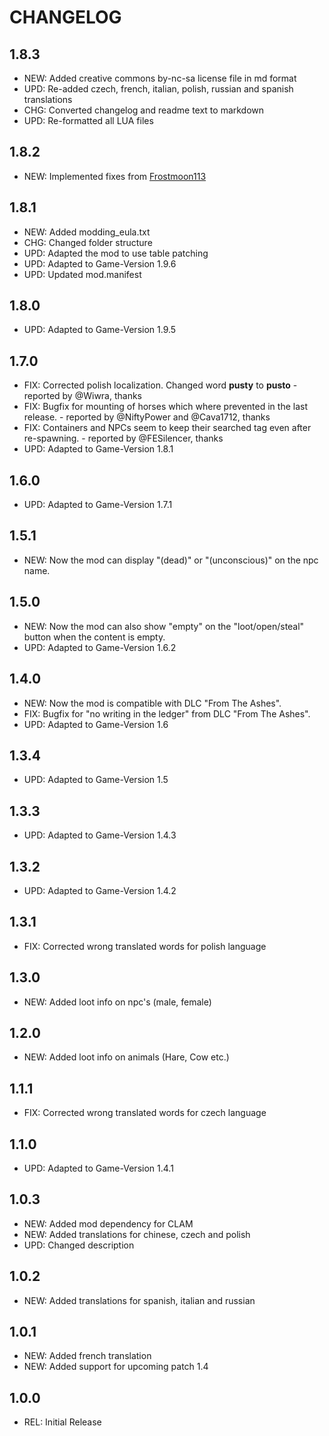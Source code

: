 # CHANGELOG

## 1.8.3

- NEW: Added creative commons by-nc-sa license file in md format
- UPD: Re-added czech, french, italian, polish, russian and spanish translations
- CHG: Converted changelog and readme text to markdown
- UPD: Re-formatted all LUA files

## 1.8.2

- NEW: Implemented fixes from [Frostmoon113](https://www.nexusmods.com/kingdomcomedeliverance/users/133261818)

## 1.8.1

- NEW: Added modding_eula.txt
- CHG: Changed folder structure
- UPD: Adapted the mod to use table patching
- UPD: Adapted to Game-Version 1.9.6
- UPD: Updated mod.manifest

## 1.8.0

- UPD: Adapted to Game-Version 1.9.5

## 1.7.0

- FIX: Corrected polish localization. Changed word **pusty** to **pusto** - reported by @Wiwra, thanks
- FIX: Bugfix for mounting of horses which where prevented in the last release. - reported by @NiftyPower and @Cava1712, thanks
- FIX: Containers and NPCs seem to keep their searched tag even after re-spawning. - reported by @FESilencer, thanks
- UPD: Adapted to Game-Version 1.8.1

## 1.6.0

- UPD: Adapted to Game-Version 1.7.1

## 1.5.1

- NEW: Now the mod can display "(dead)" or "(unconscious)" on the npc name.

## 1.5.0

- NEW: Now the mod can also show "empty" on the "loot/open/steal" button when the content is empty.
- UPD: Adapted to Game-Version 1.6.2

## 1.4.0

- NEW: Now the mod is compatible with DLC "From The Ashes".
- FIX: Bugfix for "no writing in the ledger" from DLC "From The Ashes".
- UPD: Adapted to Game-Version 1.6

## 1.3.4

- UPD: Adapted to Game-Version 1.5

## 1.3.3

- UPD: Adapted to Game-Version 1.4.3

## 1.3.2

- UPD: Adapted to Game-Version 1.4.2

## 1.3.1

- FIX: Corrected wrong translated words for polish language

## 1.3.0

- NEW: Added loot info on npc's (male, female)

## 1.2.0

- NEW: Added loot info on animals (Hare, Cow etc.)

## 1.1.1

- FIX: Corrected wrong translated words for czech language

## 1.1.0

- UPD: Adapted to Game-Version 1.4.1

## 1.0.3

- NEW: Added mod dependency for CLAM
- NEW: Added translations for chinese, czech and polish
- UPD: Changed description

## 1.0.2

- NEW: Added translations for spanish, italian and russian

## 1.0.1

- NEW: Added french translation
- NEW: Added support for upcoming patch 1.4

## 1.0.0

- REL: Initial Release
